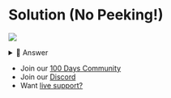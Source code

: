 # Solution (No Peeking!)
![](https://www.youtube.com/watch?v=9U7lfOkJMC4)

<details> <summary> 👀 Answer </summary>

```python

import coolSubroutines as cs

cs.newPrint("red")

print("This should be red")

```

</details>

- Join our [100 Days Community](https://replit.com/100-days-help)
- Join our [Discord](https://replit.com/discord)
- Want [live support?](https://replit.com/replit-101)